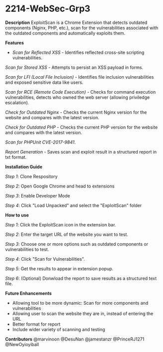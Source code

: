 # 2214-WebSec-Grp3

**Description**
ExploitScan is a Chrome Extension that detects outdated components (Nginx, PHP, etc.), scan for the vulnerabilities associated with the outdated components and automatically exploits them.

**Features**

- *Scan for Reflected XSS* - Identifies reflected cross-site scripting vulnerabilities. 

*Scan for Stored XSS* - Attempts to persist an XSS payload in forms.

*Scan for LFI (Local File Inclusion)* - Identifies file inclusion vulnerabilities and exposed sensitive data like users.

*Scan for RCE (Remote Code Execution)* - Checks for command execution vulnerabilities, detects who owned the web server (allowing priviledge escalation).

*Check for Outdated Nginx* - Checks the current Nginx version for the website and compares with the latest version.

*Check for Outdated PHP* - Checks the current PHP version for the website and compares with the latest version.

*Scan for PHPUnit CVE-2017-9841*.

*Report Generation* - Saves scan and exploit result in a structured report in txt format.

**Installation Guide**

*Step 1*: Clone Respository

*Step 2*: Open Google Chrome and head to extensions

*Step 3*: Enable Developer Mode

*Step 4*: Click "Load Unpacked" and select the "ExploitScan" folder

**How to use**

*Step 1*: Click the ExploitScan icon in the extension bar.

*Step 2*: Enter the target URL of the website you want to test.

*Step 3*: Choose one or more options such as outdated components or vulnerabilities to test.

*Step 4*: Click "Scan for Vulnerabilities".

*Step 5*: Get the results to appear in extension popup.

*Step 6*: (Optional) Donwload the report to save results as a structured text file.

**Future Enhancements**
- Allowing tool to be more dynamic: Scan for more components and vulnerabilities
- Allowing user to scan the website they are in, instead of entering the URL
- Better format for report
- Include wider variety of scanning and testing

**Contributors**
@marvinoon
@DesuNan
@jamestanzr
@PrinceRJ1271
@NewOyioyiball
